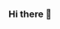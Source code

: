 ### Hi there 👋

<!--
**leticiaoj/leticiaoj** is a ✨ _special_ ✨ repository because its `README.md` (this file) appears on your GitHub profile.

- 🔭 I’m currently working on ...
- 🌱 I’m currently learning ...
- 📫 How to reach me: https://www.linkedin.com/in/leticiaj/
- 😄 Pronouns: she/her


![Snake animation](https://github.com/rafaballerini/rafaballerini/blob/output/github-contribution-grid-snake.svg)
